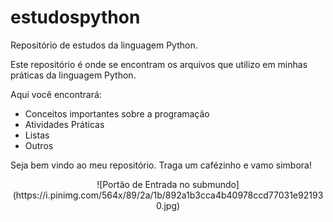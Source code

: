 # estudospython
Repositório de estudos da linguagem Python.

<p>Este repositório é onde se encontram os arquivos que utilizo em minhas práticas da linguagem Python.</p>

<p>Aqui você encontrará:</p>

<ul>
<li>Conceitos importantes sobre a programação</li>
<li>Atividades Práticas</li>
<li>Listas</li>
<li>Outros</li>
</ul>

<p>Seja bem vindo ao meu repositório. Traga um cafézinho e vamo simbora!</p>

<center>![Portão de Entrada no submundo](https://i.pinimg.com/564x/89/2a/1b/892a1b3cca4b40978ccd77031e921930.jpg)</center>
